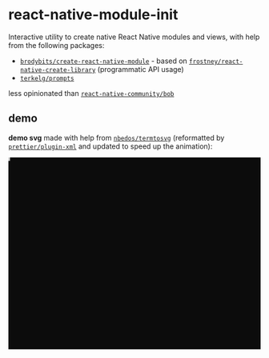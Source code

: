 # react-native-module-init

Interactive utility to create native React Native modules and views, with help from the following packages:

- [`brodybits/create-react-native-module`](https://github.com/brodybits/create-react-native-module) - based on [`frostney/react-native-create-library`](https://github.com/frostney/react-native-create-library) (programmatic API usage)
- [`terkelg/prompts`](https://github.com/terkelg/prompts)

less opinionated than [`react-native-community/bob`](https://github.com/react-native-community/bob)

## demo

**demo svg** made with help from [`nbedos/termtosvg`](https://github.com/nbedos/termtosvg) (reformatted by [`prettier/plugin-xml`](https://github.com/prettier/plugin-xml) and updated to speed up the animation):

![Demo](./demo.svg)
